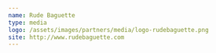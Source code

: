 ```yaml
---
name: Rude Baguette
type: media
logo: /assets/images/partners/media/logo-rudebaguette.png
site: http://www.rudebaguette.com
---
```

